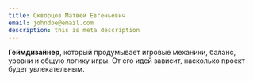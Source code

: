 ```yaml
---
title: Скворцов Матвей Евгеньевич
email: johndoe@email.com
description: this is meta description
---
```


**Геймдизайнер**, который продумывает игровые механики, баланс, уровни и общую логику игры. От его идей зависит, насколько проект будет увлекательным.